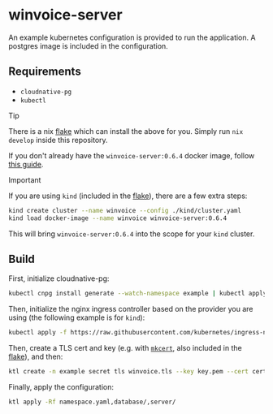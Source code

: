 # winvoice-server

An example kubernetes configuration is provided to run the application. A postgres image is included in the configuration.

## Requirements

* `cloudnative-pg`
* `kubectl`

> [!TIP]
>
> There is a nix [flake] which can install the above for you. Simply run `nix develop` inside this repository.

If you don't already have the `winvoice-server:0.6.4` docker image, follow [this guide](../README.Docker.md).

> [!IMPORTANT]
>
> If you are using `kind` (included in the [flake]), there are a few extra steps:
>
> ```sh
> kind create cluster --name winvoice --config ./kind/cluster.yaml
> kind load docker-image --name winvoice winvoice-server:0.6.4
> ```
>
> This will bring `winvoice-server:0.6.4` into the scope for your `kind` cluster.

## Build

First, initialize cloudnative-pg:

```sh
kubectl cnpg install generate --watch-namespace example | kubectl apply --server-side -f -
```

Then, initialize the nginx ingress controller based on the provider you are using (the following example is for `kind`):

```sh
kubectl apply -f https://raw.githubusercontent.com/kubernetes/ingress-nginx/controller-v1.10.1/deploy/static/provider/kind/deploy.yaml
```

Then, create a TLS cert and key (e.g. with [`mkcert`](https://github.com/FiloSottile/mkcert), also included in the [flake]), and then:

```sh
ktl create -n example secret tls winvoice.tls --key key.pem --cert cert.pem # the certificates
```

Finally, apply the configuration:

```sh
ktl apply -Rf namespace.yaml,database/,server/
```

[flake]: ../flake.nix
